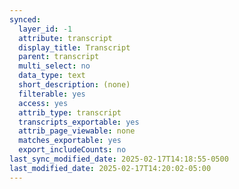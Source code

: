 ```yaml
---
synced:
  layer_id: -1
  attribute: transcript
  display_title: Transcript
  parent: transcript
  multi_select: no
  data_type: text
  short_description: (none)
  filterable: yes
  access: yes
  attrib_type: transcript
  transcripts_exportable: yes
  attrib_page_viewable: none
  matches_exportable: yes
  export_includeCounts: no
last_sync_modified_date: 2025-02-17T14:18:55-0500
last_modified_date: 2025-02-17T14:20:02-05:00
---
```


